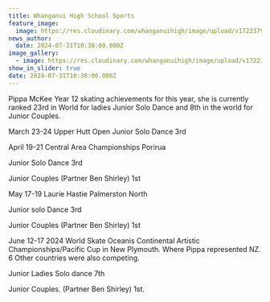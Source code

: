 ```yaml
---
title: Whanganui High School Sports
feature_image:
  image: https://res.cloudinary.com/whanganuihigh/image/upload/v1722379067/Pippa_McKee.jpg
news_author:
  date: 2024-07-31T10:38:00.000Z
image_gallery:
  - image: https://res.cloudinary.com/whanganuihigh/image/upload/v1722380631/News/Pippa_McKee1.jpg
show_in_slider: true
date: 2024-07-31T10:38:00.000Z
---
```

Pippa McKee Year 12 skating achievements for this year, she is currently ranked 23rd in World for ladies Junior Solo Dance and 8th in the world for Junior Couples.

March 23-24 Upper Hutt Open Junior Solo Dance 3rd

April 19-21 Central Area Championships Porirua

Junior Solo Dance 3rd

Junior Couples (Partner Ben Shirley) 1st

May 17-19 Laurie Hastie Palmerston North

Junior solo Dance 3rd

Junior Couples (Partner Ben Shirley) 1st

June 12-17 2024 World Skate Oceanis Continental Artistic Championships/Pacific Cup in New Plymouth. Where Pippa represented NZ. 6 Other countries were also competing.

Junior Ladies Solo dance 7th

Junior Couples. (Partner Ben Shirley) 1st.
